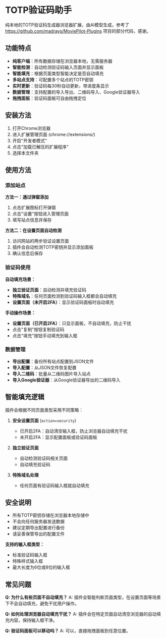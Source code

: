 # TOTP验证码助手

纯本地的TOTP验证码生成器浏览器扩展，由AI模型生成，参考了 https://github.com/madrays/MoviePilot-Plugins 项目的部分代码，感谢。

## 功能特点

- **纯客户端**：所有数据存储在浏览器本地，无需服务器
- **智能检测**：自动检测验证码输入页面并显示面板
- **智能填充**：根据页面类型智能决定是否自动填充
- **多站点支持**：可配置多个站点的TOTP密钥
- **实时更新**：验证码每30秒自动更新，带进度条显示
- **数据管理**：支持配置的导入导出、二维码导入、Google验证器导入
- **拖拽面板**：验证码面板可自由拖拽定位

## 安装方法

1. 打开Chrome浏览器
2. 进入扩展管理页面 (chrome://extensions/)
3. 开启"开发者模式"
4. 点击"加载已解压的扩展程序"
5. 选择本文件夹

## 使用方法

### 添加站点

**方法一：通过弹窗添加**
1. 点击扩展图标打开弹窗
2. 点击"设置"按钮进入管理页面
3. 填写站点信息并保存

**方法二：在设置页面自动检测**
1. 访问网站的两步验证设置页面
2. 插件会自动检测TOTP密钥并显示添加面板
3. 确认信息后保存

### 验证码使用

**自动填充场景：**
- **独立验证页面**：自动检测并填充验证码
- **特殊域名**：任何页面检测到验证码输入框都会自动填充
- **设置页面（未开启2FA）**：显示验证码面板时自动填充

**手动操作场景：**
- **设置页面（已开启2FA）**：只显示面板，不自动填充，防止干扰
- 点击"复制"按钮复制验证码
- 点击"填充"按钮手动填充到输入框

### 数据管理

- **导出配置**：备份所有站点配置到JSON文件
- **导入配置**：从JSON文件恢复配置
- **导入二维码**：批量从二维码图片导入站点
- **导入Google验证器**：从Google验证器导出的二维码导入

## 智能填充逻辑

插件会根据不同页面类型采用不同策略：

1. **安全设置页面** (`action=security`)
   - 已开启2FA：自动清空输入框，防止浏览器自动填充干扰
   - 未开启2FA：显示配置面板或验证码面板

2. **独立验证页面**
   - 自动检测验证码相关页面
   - 自动填充验证码

3. **特殊域名处理**
   - 任何页面有验证码输入框就自动填充

## 安全说明

- 所有TOTP密钥存储在浏览器本地存储中
- 不会向任何服务器发送数据
- 建议定期导出配置进行备份
- 请妥善保管导出的配置文件

**支持的输入框类型：**
- 标准验证码输入框
- 特殊样式输入框
- 最大长度为6位或8位的输入框

## 常见问题

**Q: 为什么有些页面不自动填充？**
A: 插件会智能判断页面类型，在设置页面等场景下不会自动填充，避免干扰用户操作。

**Q: 如何处理浏览器自动填充干扰？**
A: 插件会在特定页面自动清空浏览器的自动填充内容，保持输入框干净。

**Q: 验证码面板可以移动吗？**
A: 可以，直接拖拽面板到任意位置。
